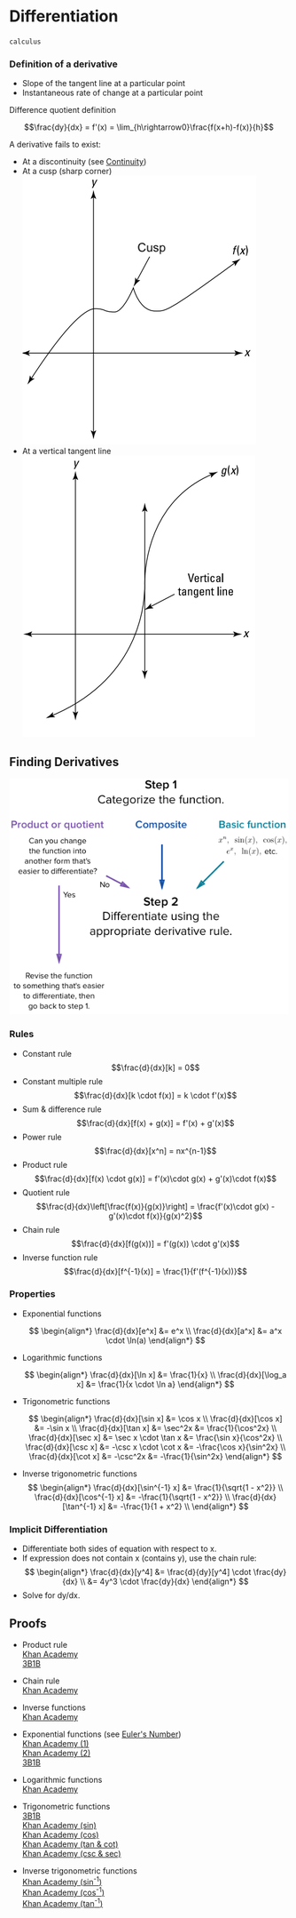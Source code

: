# Differentiation

`calculus`

### Definition of a derivative

-   Slope of the tangent line at a particular point
-   Instantaneous rate of change at a particular point

Difference quotient definition

$$\frac{dy}{dx} = f'(x) = \lim_{h\rightarrow0}\frac{f(x+h)-f(x)}{h}$$

<p></p>
A derivative fails to exist:

-   At a discontinuity (see [Continuity](./continuity.md#definition))
-   At a cusp (sharp corner) \
    ![Cusp](images/cusp.png)
-   At a vertical tangent line \
    ![Vertical tangent line](images/vertical-tangent.png)

## Finding Derivatives

![Method for finding derivatives](images/finding-derivatives.png)

### Rules

-   Constant rule
    $$\frac{d}{dx}[k] = 0$$
-   Constant multiple rule
    $$\frac{d}{dx}[k \cdot f(x)] = k \cdot f'(x)$$
-   Sum & difference rule
    $$\frac{d}{dx}[f(x) + g(x)] = f'(x) + g'(x)$$
-   Power rule
    $$\frac{d}{dx}[x^n] = nx^{n-1}$$
-   Product rule
    $$\frac{d}{dx}[f(x) \cdot g(x)] = f'(x)\cdot g(x) + g'(x)\cdot f(x)$$
-   Quotient rule
    $$\frac{d}{dx}\left[\frac{f(x)}{g(x)}\right] = \frac{f'(x)\cdot g(x) - g'(x)\cdot f(x)}{g(x)^2}$$
-   Chain rule
    $$\frac{d}{dx}[f(g(x))] = f'(g(x)) \cdot g'(x)$$
-   Inverse function rule
    $$\frac{d}{dx}[f^{-1}(x)] = \frac{1}{f'(f^{-1}(x))}$$

### Properties

-   Exponential functions

    $$
    \begin{align*}
      \frac{d}{dx}[e^x] &= e^x \\
      \frac{d}{dx}[a^x] &= a^x \cdot \ln(a)
    \end{align*}
    $$

-   Logarithmic functions

    $$
    \begin{align*}
      \frac{d}{dx}[\ln x] &= \frac{1}{x} \\
      \frac{d}{dx}[\log_a x] &= \frac{1}{x \cdot \ln a}
    \end{align*}
    $$

-   Trigonometric functions

    $$
    \begin{align*}
      \frac{d}{dx}[\sin x] &= \cos x \\
      \frac{d}{dx}[\cos x] &= -\sin x \\
      \frac{d}{dx}[\tan x] &= \sec^2x &= \frac{1}{\cos^2x} \\
      \frac{d}{dx}[\sec x] &= \sec x \cdot \tan x &= \frac{\sin x}{\cos^2x} \\
      \frac{d}{dx}[\csc x] &= -\csc x \cdot \cot x &= -\frac{\cos x}{\sin^2x} \\
      \frac{d}{dx}[\cot x] &= -\csc^2x &= -\frac{1}{\sin^2x}
    \end{align*}
    $$

-   Inverse trigonometric functions
    $$
    \begin{align*}
      \frac{d}{dx}[\sin^{-1} x] &= \frac{1}{\sqrt{1 - x^2}} \\
      \frac{d}{dx}[\cos^{-1} x] &= -\frac{1}{\sqrt{1 - x^2}} \\
      \frac{d}{dx}[\tan^{-1} x] &= -\frac{1}{1 + x^2} \\
    \end{align*}
    $$
    $$
    $$

### Implicit Differentiation

-   Differentiate both sides of equation with respect to x.
-   If expression does not contain x (contains y), use the chain rule:
    $$
    \begin{align*}
      \frac{d}{dx}[y^4] &= \frac{d}{dy}[y^4] \cdot \frac{dy}{dx} \\
      &= 4y^3 \cdot \frac{dy}{dx}
    \end{align*}
    $$
-   Solve for dy/dx.

## Proofs

-   Product rule \
    [Khan Academy](https://youtu.be/L5ErlC0COxI) \
    [3B1B](https://youtu.be/YG15m2VwSjA?t=253)

-   Chain rule \
    [Khan Academy](https://youtu.be/0T0QrHO56qg)

-   Inverse functions \
    [Khan Academy](https://youtu.be/XOs9vVmzE70)

-   Exponential functions
    (see [Euler's Number](./eulers-number.md)) \
    [Khan Academy (1)](https://youtu.be/W_gNAjWWvBg) \
    [Khan Academy (2)](https://youtu.be/gHzLHknEk1M) \
    [3B1B](https://youtu.be/m2MIpDrF7Es)

-   Logarithmic functions \
    [Khan Academy](https://youtu.be/Qm1TDobNrns)

-   Trigonometric functions \
    [3B1B](https://youtu.be/S0_qX4VJhMQ?t=756) \
    [Khan Academy (sin)](https://youtu.be/HVvCbnrUxek) \
    [Khan Academy (cos)](https://youtu.be/PszFmdiMUcs) \
    [Khan Academy (tan & cot)](https://youtu.be/Rr_1GQyiRYs) \
    [Khan Academy (csc & sec)](https://youtu.be/TDJ5nXWEkWM)

-   Inverse trigonometric functions \
    [Khan Academy (sin<sup>-1</sup>)](https://youtu.be/yIQUhXa-n-M) \
    [Khan Academy (cos<sup>-1</sup>)](https://youtu.be/v_OfFmMRvOc) \
    [Khan Academy (tan<sup>-1</sup>)](https://youtu.be/G7WyEp8gHs0)
